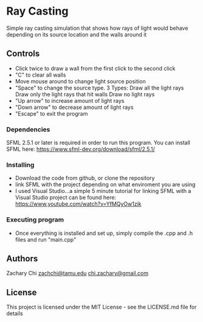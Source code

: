 # Ray Casting

Simple ray casting simulation that shows how rays of light would behave depending on its source location and the walls around it

## Controls

* Click twice to draw a wall from the first click to the second click
* "C" to clear all walls
* Move mouse around to change light source position
* "Space" to change the source type. 
      3 Types:
      Draw all the light rays 
      Draw only the light rays that hit walls
      Draw no light rays
* "Up arrow" to increase amount of light rays
* "Down arrow" to decrease amount of light rays
* "Escape" to exit the program

### Dependencies

SFML 2.5.1 or later is required in order to run this program. You can install SFML here: https://www.sfml-dev.org/download/sfml/2.5.1/

### Installing

* Download the code from github, or clone the repository
* link SFML with the project depending on what enviroment you are using
* I used Visual Studio...a simple 5 minute tutorial for linking SFML with a Visual Studio project can be found here: https://www.youtube.com/watch?v=YfMQyOw1zik

### Executing program

* Once everything is installed and set up, simply compile the .cpp and .h files and run "main.cpp"

## Authors

Zachary Chi
zachchi@tamu.edu
chi.zachary@gmail.com

## License

This project is licensed under the MIT License - see the LICENSE.md file for details
